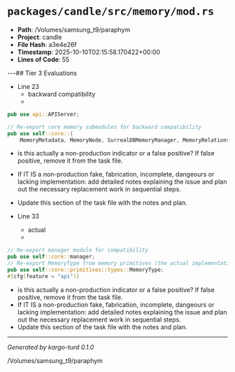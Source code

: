 # `packages/candle/src/memory/mod.rs`

- **Path**: /Volumes/samsung_t9/paraphym
- **Project**: candle
- **File Hash**: a3e4e26f  
- **Timestamp**: 2025-10-10T02:15:58.170422+00:00  
- **Lines of Code**: 55

---## Tier 3 Evaluations


- Line 23
  - backward compatibility
  - 

```rust
pub use api::APIServer;

// Re-export core memory submodules for backward compatibility
pub use self::core::{
    MemoryMetadata, MemoryNode, SurrealDBMemoryManager, MemoryRelationship,
```

- is this actually a non-production indicator or a false positive? If false positive, remove it from the task file.
- If IT IS a non-production fake, fabrication, incomplete, dangeours or lacking implementation: add detailed notes explaining the issue and plan out the necessary replacement work in sequential steps. 
- Update this section of the task file with the notes and plan.


- Line 33
  - actual
  - 

```rust
// Re-export manager module for compatibility
pub use self::core::manager;
// Re-export MemoryType from memory primitives (the actual implementation)
pub use self::core::primitives::types::MemoryType;
#[cfg(feature = "api")]
```

- is this actually a non-production indicator or a false positive? If false positive, remove it from the task file.
- If IT IS a non-production fake, fabrication, incomplete, dangeours or lacking implementation: add detailed notes explaining the issue and plan out the necessary replacement work in sequential steps. 
- Update this section of the task file with the notes and plan.

---

*Generated by kargo-turd 0.1.0*

/Volumes/samsung_t9/paraphym